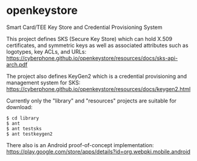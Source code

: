 # openkeystore
Smart Card/TEE Key Store and Credential Provisioning System

This project defines SKS (Secure Key Store) which can hold X.509 certificates,
and symmetric keys as well as associated attributes such as logotypes, key ACLs, and URLs:<br>
https://cyberphone.github.io/openkeystore/resources/docs/sks-api-arch.pdf

The project also defines KeyGen2 which is a credential provisioning and management system
for SKS:<br>
https://cyberphone.github.io/openkeystore/resources/docs/keygen2.html

Currently only the "library" and "resources" projects are suitable for download:
```
$ cd library
$ ant
$ ant testsks
$ ant testkeygen2
```
There also is an Android proof-of-concept implementation:<br>
https://play.google.com/store/apps/details?id=org.webpki.mobile.android
